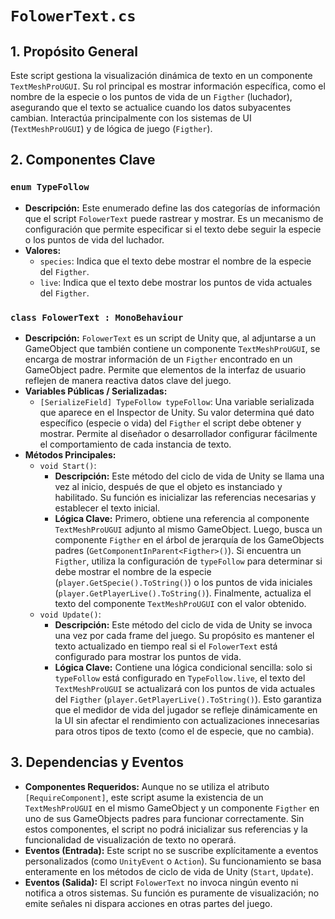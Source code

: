 # `FolowerText.cs`

## 1. Propósito General
Este script gestiona la visualización dinámica de texto en un componente `TextMeshProUGUI`. Su rol principal es mostrar información específica, como el nombre de la especie o los puntos de vida de un `Figther` (luchador), asegurando que el texto se actualice cuando los datos subyacentes cambian. Interactúa principalmente con los sistemas de UI (`TextMeshProUGUI`) y de lógica de juego (`Figther`).

## 2. Componentes Clave

### `enum TypeFollow`
-   **Descripción:** Este enumerado define las dos categorías de información que el script `FolowerText` puede rastrear y mostrar. Es un mecanismo de configuración que permite especificar si el texto debe seguir la especie o los puntos de vida del luchador.
-   **Valores:**
    -   `species`: Indica que el texto debe mostrar el nombre de la especie del `Figther`.
    -   `live`: Indica que el texto debe mostrar los puntos de vida actuales del `Figther`.

### `class FolowerText : MonoBehaviour`
-   **Descripción:** `FolowerText` es un script de Unity que, al adjuntarse a un GameObject que también contiene un componente `TextMeshProUGUI`, se encarga de mostrar información de un `Figther` encontrado en un GameObject padre. Permite que elementos de la interfaz de usuario reflejen de manera reactiva datos clave del juego.
-   **Variables Públicas / Serializadas:**
    -   `[SerializeField] TypeFollow typeFollow`: Una variable serializada que aparece en el Inspector de Unity. Su valor determina qué dato específico (especie o vida) del `Figther` el script debe obtener y mostrar. Permite al diseñador o desarrollador configurar fácilmente el comportamiento de cada instancia de texto.
-   **Métodos Principales:**
    -   `void Start()`:
        -   **Descripción:** Este método del ciclo de vida de Unity se llama una vez al inicio, después de que el objeto es instanciado y habilitado. Su función es inicializar las referencias necesarias y establecer el texto inicial.
        -   **Lógica Clave:** Primero, obtiene una referencia al componente `TextMeshProUGUI` adjunto al mismo GameObject. Luego, busca un componente `Figther` en el árbol de jerarquía de los GameObjects padres (`GetComponentInParent<Figther>()`). Si encuentra un `Figther`, utiliza la configuración de `typeFollow` para determinar si debe mostrar el nombre de la especie (`player.GetSpecie().ToString()`) o los puntos de vida iniciales (`player.GetPlayerLive().ToString()`). Finalmente, actualiza el texto del componente `TextMeshProUGUI` con el valor obtenido.
    -   `void Update()`:
        -   **Descripción:** Este método del ciclo de vida de Unity se invoca una vez por cada frame del juego. Su propósito es mantener el texto actualizado en tiempo real si el `FolowerText` está configurado para mostrar los puntos de vida.
        -   **Lógica Clave:** Contiene una lógica condicional sencilla: solo si `typeFollow` está configurado en `TypeFollow.live`, el texto del `TextMeshProUGUI` se actualizará con los puntos de vida actuales del `Figther` (`player.GetPlayerLive().ToString()`). Esto garantiza que el medidor de vida del jugador se refleje dinámicamente en la UI sin afectar el rendimiento con actualizaciones innecesarias para otros tipos de texto (como el de especie, que no cambia).

## 3. Dependencias y Eventos
-   **Componentes Requeridos:** Aunque no se utiliza el atributo `[RequireComponent]`, este script asume la existencia de un `TextMeshProUGUI` en el mismo GameObject y un componente `Figther` en uno de sus GameObjects padres para funcionar correctamente. Sin estos componentes, el script no podrá inicializar sus referencias y la funcionalidad de visualización de texto no operará.
-   **Eventos (Entrada):** Este script no se suscribe explícitamente a eventos personalizados (como `UnityEvent` o `Action`). Su funcionamiento se basa enteramente en los métodos de ciclo de vida de Unity (`Start`, `Update`).
-   **Eventos (Salida):** El script `FolowerText` no invoca ningún evento ni notifica a otros sistemas. Su función es puramente de visualización; no emite señales ni dispara acciones en otras partes del juego.